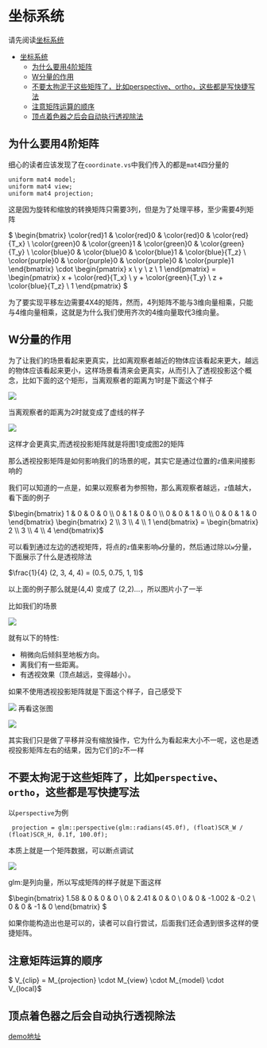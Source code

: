 # 坐标系统

请先阅读[坐标系统](https://learnopengl-cn.github.io/01%20Getting%20started/08%20Coordinate%20Systems/#_5)

   * [坐标系统](#坐标系统)
      * [为什么要用4阶矩阵](#为什么要用4阶矩阵)
      * [W分量的作用](#w分量的作用)
      * [不要太拘泥于这些矩阵了，比如perspective、ortho，这些都是写快捷写法](#不要太拘泥于这些矩阵了比如perspectiveortho这些都是写快捷写法)
      * [注意矩阵运算的顺序](#注意矩阵运算的顺序)
      * [顶点着色器之后会自动执行透视除法](#顶点着色器之后会自动执行透视除法)
      

## 为什么要用4阶矩阵

细心的读者应该发现了在`coordinate.vs`中我们传入的都是`mat4`四分量的

```
uniform mat4 model;
uniform mat4 view;
uniform mat4 projection;
```

这是因为旋转和缩放的转换矩阵只需要3列，但是为了处理平移，至少需要4列矩阵

$ \begin{bmatrix}  \color{red}1 & \color{red}0 & \color{red}0 & \color{red}{T_x} \\ \color{green}0 & \color{green}1 & \color{green}0 & \color{green}{T_y} \\ \color{blue}0 & \color{blue}0 & \color{blue}1 & \color{blue}{T_z} \\ \color{purple}0 & \color{purple}0 & \color{purple}0 & \color{purple}1 \end{bmatrix} \cdot \begin{pmatrix} x \\ y \\ z \\ 1 \end{pmatrix} = \begin{pmatrix} x + \color{red}{T_x} \\ y + \color{green}{T_y} \\ z + \color{blue}{T_z} \\ 1 \end{pmatrix} $


为了要实现平移左边需要4X4的矩阵，然而，4列矩阵不能与3维向量相乘，只能与4维向量相乘，这就是为什么我们使用齐次的4维向量取代3维向量。




## W分量的作用

为了让我们的场景看起来更真实，比如离观察者越近的物体应该看起来更大，越远的物体应该看起来更小，这样场景看清来会更真实，从而引入了透视投影这个概念，比如下面的这个矩形，当离观察者的距离为1时是下面这个样子



![](https://user-images.githubusercontent.com/16829768/58414859-3d71a180-80af-11e9-9025-3d9bfe273dfa.png)

当离观察者的距离为2时就变成了虚线的样子

![](https://user-images.githubusercontent.com/16829768/58414901-5ed28d80-80af-11e9-82e7-6646d9d3277d.png)

这样才会更真实,而透视投影矩阵就是将图1变成图2的矩阵

那么透视投影矩阵是如何影响我们的场景的呢，其实它是通过位置的`z`值来间接影响的

我们可以知道的一点是，如果以观察者为参照物，那么离观察者越远，`z`值越大，看下面的例子

$\begin{bmatrix}  1 & 0 & 0 & 0 \\  0 & 1 & 0 & 0 \\  0 & 0 & 1 & 0 \\  0 & 0 & 1 & 0  \end{bmatrix}  \begin{bmatrix} 2 \\ 3 \\ 4 \\ 1 \end{bmatrix} =  \begin{bmatrix} 2 \\ 3 \\ 4 \\ 4 \end{bmatrix}$

可以看到通过左边的透视矩阵，将点的`z`值来影响`w`分量的，然后通过除以`w`分量，下面展示了什么是透视除法

$\frac{1}{4} (2, 3, 4, 4) = (0.5, 0.75, 1, 1)$

以上面的例子那么就是(4,4) 变成了 (2,2)...，所以图片小了一半


比如我们的场景


![](https://user-images.githubusercontent.com/16829768/58414909-64c86e80-80af-11e9-80e8-c17f336ea646.png)

就有以下的特性:

* 稍微向后倾斜至地板方向。
* 离我们有一些距离。
* 有透视效果（顶点越远，变得越小）。

如果不使用透视投影矩阵就是下面这个样子，自己感受下



![](https://user-images.githubusercontent.com/16829768/58414913-685bf580-80af-11e9-9d1f-bd13abd13782.png)
再看这张图

![](https://learnopengl-cn.github.io/img/01/08/coordinate_systems_multiple_objects.png)

其实我们只是做了平移并没有缩放操作，它为什么为看起来大小不一呢，这也是透视投影矩阵左右的结果，因为它们的`z`不一样



## 不要太拘泥于这些矩阵了，比如`perspective`、`ortho`，这些都是写快捷写法

以`perspective`为例


```
 projection = glm::perspective(glm::radians(45.0f), (float)SCR_W / (float)SCR_H, 0.1f, 100.0f);
```

本质上就是一个矩阵数据，可以断点调试

![](https://user-images.githubusercontent.com/16829768/58414715-d48a2980-80ae-11e9-9afc-fd92905bd6e7.png)


glm:是列向量，所以写成矩阵的样子就是下面这样


$\begin{bmatrix}  1.58 & 0 & 0 & 0 \\  0 & 2.41 & 0 & 0 \\  0 & 0 & -1.002 & -0.2 \\  0 & 0 & -1 & 0  \end{bmatrix} $

如果你能构造出也是可以的，读者可以自行尝试，后面我们还会遇到很多这样的便捷矩阵。


## 注意矩阵运算的顺序

$ V_{clip} = M_{projection} \cdot M_{view} \cdot M_{model} \cdot V_{local}$

## 顶点着色器之后会自动执行透视除法

[demo地址](https://github.com/fangshufeng/LearnOpenGL/blob/master/Glitter/Sources/05-%e5%9d%90%e6%a0%87%e7%b3%bb%e7%bb%9f/CoordinateSystem.cpp)


